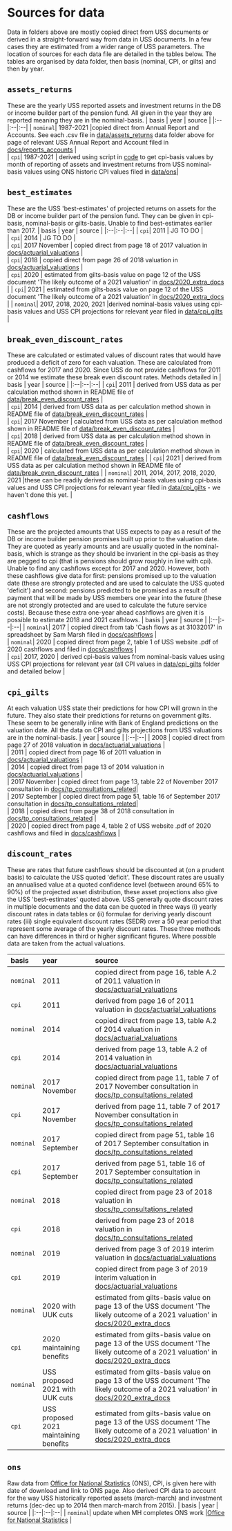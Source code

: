 # Sources for data

Data in folders above are mostly copied direct from USS documents or derived in a straight-forward way from data in USS documents. In a few cases they are estimated from a wider range of USS parameters. 
The location of sources for each data file are detailed in the tables below. 
The tables are organised by data folder, then basis (nominal, CPI, or gilts) and then by year.


## `assets_returns`
These are the yearly USS reported assets and investment returns in the DB or income builder part of the pension fund. All given in the year they are reported meaning they are in the nominal-basis. 
| basis | year | source |
|:--|:--|:--| 
| `nominal`| 1987-2021 |copied direct from Annual Report and Accounts. See each .csv file in [data/assets_returns](https://github.com/SussexUCU/USS/tree/main/data/assets_returns 'assets_returns') data folder above for page of relevant USS Annual Report and Account filed in [docs/reports_accounts](https://github.com/SussexUCU/USS/tree/main/docs/reports_accounts 'report_accounts') |   
| `cpi`| 1987-2021 | derived using script in [code](https://github.com/SussexUCU/USS/tree/main/code 'code') to get cpi-basis values by month of reporting of assets and investment returns from USS nominal-basis values using ONS historic CPI values filed in [data/ons](https://github.com/SussexUCU/USS/tree/main/data/ons "ons")|   


## `best_estimates`
These are the USS 'best-estimates' of projected returns on assets for the DB or income builder part of the pension fund. They can be given in cpi-basis, nominal-basis or gilts-basis. Unable to find best-estimates earlier than 2017.
| basis | year | source |
|:--|:--|:--| 
| `cpi`| 2011 | JG TO DO  |  
| `cpi`| 2014 | JG TO DO  |  
| `cpi`| 2017 November | copied direct from page 18 of 2017 valuation in [docs/actuarial_valuations](https://github.com/SussexUCU/USS/tree/main/docs/actuarial_valuations "valuations") |  
| `cpi`| 2018 | copied direct from page 26 of 2018 valuation in [docs/actuarial_valuations](https://github.com/SussexUCU/USS/tree/main/docs/actuarial_valuations "valuations") |   
| `cpi`| 2020 | estimated from gilts-basis value on page 12 of the USS document 'The likely outcome of a 2021 valuation' in [docs/2020_extra_docs](https://github.com/SussexUCU/USS/tree/main/docs/2020_extra_docs  "2020_extra_docs") | 
| `cpi`| 2021 | estimated from gilts-basis value on page 12 of the USS document 'The likely outcome of a 2021 valuation' in [docs/2020_extra_docs](https://github.com/SussexUCU/USS/tree/main/docs/2020_extra_docs  "2020_extra_docs")   | 
| `nominal`| 2017, 2018, 2020, 2021 |derived nominal-basis values using cpi-basis values and USS CPI projections for relevant year filed in [data/cpi_gilts](https://github.com/SussexUCU/USS/tree/main/data/cpi_gilts 'cpi_gilts') | 

## `break_even_discount_rates`
These are calculated or estimated values of discount rates that would have produced a deficit of zero for each valuation. These are calculated from cashflows for 2017 and 2020. Since USS do not provide cashflows for 2011 or 2014 we estimate these break even discount rates. Methods detailed in 
| basis | year | source |
|:--|:--|:--| 
| `cpi`| 2011 | derived from USS data as per calculation method shown in README file of [data/break_even_discount_rates](https://github.com/SussexUCU/USS/tree/main/data/break_even_discount_rates "break even") |  
| `cpi`| 2014 | derived from USS data as per calculation method shown in README file of [data/break_even_discount_rates](https://github.com/SussexUCU/USS/tree/main/data/break_even_discount_rates "break even") |  
| `cpi`| 2017 November | calculated from USS data as per calculation method shown in README file of [data/break_even_discount_rates](https://github.com/SussexUCU/USS/tree/main/data/break_even_discount_rates "break even") |  
| `cpi`| 2018 | derived from USS data as per calculation method shown in README file of [data/break_even_discount_rates](https://github.com/SussexUCU/USS/tree/main/data/break_even_discount_rates "break even") |   
| `cpi`| 2020 | calculated from USS data as per calculation method shown in README file of [data/break_even_discount_rates](https://github.com/SussexUCU/USS/tree/main/data/break_even_discount_rates "break even") | 
| `cpi`| 2021 | derived from USS data as per calculation method shown in README file of [data/break_even_discount_rates](https://github.com/SussexUCU/USS/tree/main/data/break_even_discount_rates "break even")  | 
| `nominal`| 2011, 2014, 2017, 2018, 2020, 2021 |these can be readily derived as nominal-basis values using cpi-basis values and USS CPI projections for relevant year filed in [data/cpi_gilts](https://github.com/SussexUCU/USS/tree/main/data/cpi_gilts 'cpi_gilts') - we haven't done this yet. | 



## `cashflows`
These are the projected amounts that USS expects to pay as a result of the DB or income builder pension promises built up prior to the valuation date. They are quoted as yearly amounts and are usually quoted in the nominal-basis, which is strange as they should be invarient in the cpi-basis as they are pegged to cpi (that is pensions should grow roughly in line with cpi). Unable to find any cashflows except for 2017 and 2020. However, both these cashflows give data for first: pensions promised up to the valuation date (these are strongly protected and are used to calculate the USS quoted 'deficit') and second: pensions predicted to be promised as a result of payment that will be made by USS members one year into the future (these are not strongly protected and are used to calculate the future service costs). Because these extra one-year ahead cashflows are given it is possible to estimate 2018 and 2021 casfhlows. 
| basis | year | source |
|:--|:--|:--| 
| `nominal`| 2017 | copied direct from tab 'Cash flows as at 31032017' in spreadsheet by Sam Marsh filed in [docs/cashflows](https://github.com/SussexUCU/USS/tree/main/docs/cashflows 'cashflows') |   
| `nominal`| 2020 | copied direct from page 2, table 1 of USS website .pdf of 2020 cashflows and filed in [docs/cashflows](https://github.com/SussexUCU/USS/tree/main/docs/cashflows 'cashflows') |   
| `cpi`| 2017, 2020 | derived cpi-basis values from nominal-basis values using USS CPI projections for relevant year (all CPI values in [data/cpi_gilts](https://github.com/SussexUCU/USS/tree/main/data/cpi_gilts 'cpi_gilts') folder and detailed below |   

## `cpi_gilts`
At each valuation USS state their predictions for how CPI will grown in the future. They also state their predictions for returns on government gilts. These seem to be generally inline with Bank of England predictions on the valuation date. All the data on CPI and gilts projections from USS valuations are in the nominal-basis.
| year | source |
|:--|:--| 
| 2008 | copied direct from page 27 of 2018 valuation in [docs/actuarial_valuations](https://github.com/SussexUCU/USS/tree/main/docs/actuarial_valuations "valuations") |   
| 2011 | copied direct from page 16 of 2011 valuation in [docs/actuarial_valuations](https://github.com/SussexUCU/USS/tree/main/docs/actuarial_valuations "valuations") |   
| 2014 | copied direct from page 13 of 2014 valuation in [docs/actuarial_valuations](https://github.com/SussexUCU/USS/tree/main/docs/actuarial_valuations "valuations") |   
| 2017 November | copied direct from page 13, table 22 of November 2017 consultation in [docs/tp_consultations_related](https://github.com/SussexUCU/USS/tree/main/docs/tp_consultations_related "consultations")|   
| 2017 September | copied direct from page 51, table 16 of September 2017 consultation in [docs/tp_consultations_related](https://github.com/SussexUCU/USS/tree/main/docs/tp_consultations_related "consultations")|   
| 2018 | copied direct from page 38 of 2018 consultation in [docs/tp_consultations_related](https://github.com/SussexUCU/USS/tree/main/docs/tp_consultations_related "consultations") |   
| 2020 | copied direct from page 4, table 2 of USS website .pdf of 2020 cashflows and filed in [docs/cashflows](https://github.com/SussexUCU/USS/tree/main/docs/cashflows 'cashflows') |   

## `discount_rates`

These are rates that future cashflows should be discounted at (on a prudent basis) to calculate the USS quoted 'deficit'. These discount rates are usually an annualised value at a quoted confidence level (between around 65% to 90%) of the projected asset distribution, these asset projections also give the USS 'best-estimates' quoted above. USS generally quote discount rates in multiple documents and the data can be quoted in three ways (i) yearly discount rates in data tables or (ii) formulae for deriving yearly discount rates (iii) single equivalent discount rates (SEDR) over a 50 year period that represent some average of the yearly discount rates. These three methods can have differences in third or higher significant figures. Where possible data are taken from the actual valuations. 

| basis | year | source |
|:--|:--|:--| 
| `nominal`| 2011 |copied direct from page 16, table A.2 of 2011 valuation in [docs/actuarial_valuations](https://github.com/SussexUCU/USS/tree/main/docs/actuarial_valuations "valuations")|   
| `cpi`| 2011 | derived from page 16 of 2011 valuation in [docs/actuarial_valuations](https://github.com/SussexUCU/USS/tree/main/docs/actuarial_valuations "valuations")|   
| `nominal`| 2014 | copied direct from page 13, table A.2 of 2014 valuation in [docs/actuarial_valuations](https://github.com/SussexUCU/USS/tree/main/docs/actuarial_valuations "valuations")|   
| `cpi`| 2014 | derived from page 13, table A.2 of 2014 valuation in [docs/actuarial_valuations](https://github.com/SussexUCU/USS/tree/main/docs/actuarial_valuations "valuations")|   
| `nominal`| 2017 November |copied direct from page 11, table 7 of 2017 November consultation in [docs/tp_consultations_related](https://github.com/SussexUCU/USS/tree/main/docs/tp_consultations_related "consultations")|   
| `cpi`| 2017 November | derived from page 11, table 7 of 2017 November consultation in [docs/tp_consultations_related](https://github.com/SussexUCU/USS/tree/main/docs/tp_consultations_related "consultations")|   
| `nominal`| 2017 September | copied direct from page 51, table 16 of 2017 September consultation in [docs/tp_consultations_related](https://github.com/SussexUCU/USS/tree/main/docs/tp_consultations_related "consultations") |   
| `cpi`| 2017 September | derived from page 51, table 16 of 2017 September consultation in [docs/tp_consultations_related](https://github.com/SussexUCU/USS/tree/main/docs/tp_consultations_related "consultations")|   
| `nominal`| 2018 |copied direct from page 23 of 2018 valuation in [docs/tp_consultations_related](https://github.com/SussexUCU/USS/tree/main/docs/tp_consultations_related "consultations") |   
| `cpi`| 2018 | derived from page 23 of 2018 valuation in [docs/tp_consultations_related](https://github.com/SussexUCU/USS/tree/main/docs/tp_consultations_related "consultations") |  
| `nominal`| 2019 |derived from page 3 of 2019 interim valuation in [docs/actuarial_valuations](https://github.com/SussexUCU/USS/tree/main/docs/actuarial_valuations "valuations") |   
| `cpi`| 2019 | copied direct from page 3 of 2019 interim valuation in [docs/actuarial_valuations](https://github.com/SussexUCU/USS/tree/main/docs/actuarial_valuations "valuations")|
| `nominal`| 2020 with UUK cuts |estimated from gilts-basis value on page 13 of the USS document 'The likely outcome of a 2021 valuation' in [docs/2020_extra_docs](https://github.com/SussexUCU/USS/tree/main/docs/2020_extra_docs  "2020_extra_docs") |   
| `cpi`| 2020 maintaining benefits | estimated from gilts-basis value on page 13 of the USS document 'The likely outcome of a 2021 valuation' in [docs/2020_extra_docs](https://github.com/SussexUCU/USS/tree/main/docs/2020_extra_docs  "2020_extra_docs") |
| `nominal`| USS proposed 2021 with UUK cuts |estimated from gilts-basis value on page 13 of the USS document 'The likely outcome of a 2021 valuation' in [docs/2020_extra_docs](https://github.com/SussexUCU/USS/tree/main/docs/2020_extra_docs  "2020_extra_docs") |   
| `cpi`| USS proposed 2021 maintaining benefits | estimated from gilts-basis value on page 13 of the USS document 'The likely outcome of a 2021 valuation' in [docs/2020_extra_docs](https://github.com/SussexUCU/USS/tree/main/docs/2020_extra_docs  "2020_extra_docs")|



## `ons`

Raw data from [Office for National Statistics](https://www.ons.gov.uk/economy/inflationandpriceindices/timeseries/d7bt/mm23  "ONS") (ONS), CPI, is given here with date of download and link to ONS page. Also derived CPI data to account for the way USS historically reported assets (march-march) and investment returns (dec-dec up to 2014 then march-march from 2015). 
| basis | year | source |
|:--|:--|:--| 
| `nominal`| update when MH completes ONS work |[Office for National Statistics](https://www.ons.gov.uk/economy/inflationandpriceindices/timeseries/d7bt/mm23  "ONS") |   


